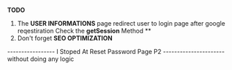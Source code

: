 **TODO**
1. The **USER INFORMATIONS** page redirect user to login page after google reqestiration Check the **getSession** Method **
2. Don't forget **SEO OPTIMIZATION**



----------------- I Stoped At Reset Password Page P2 ---------------------- without doing any logic 